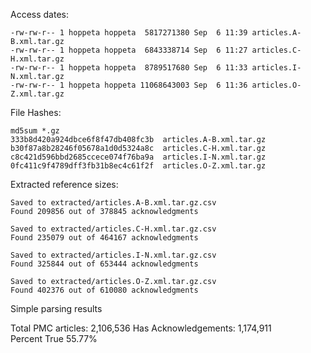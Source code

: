 Access dates:

```
-rw-rw-r-- 1 hoppeta hoppeta  5817271380 Sep  6 11:39 articles.A-B.xml.tar.gz
-rw-rw-r-- 1 hoppeta hoppeta  6843338714 Sep  6 11:27 articles.C-H.xml.tar.gz
-rw-rw-r-- 1 hoppeta hoppeta  8789517680 Sep  6 11:33 articles.I-N.xml.tar.gz
-rw-rw-r-- 1 hoppeta hoppeta 11068643003 Sep  6 11:36 articles.O-Z.xml.tar.gz
```

File Hashes:

```
md5sum *.gz
333b8d420a924dbce6f8f47db408fc3b  articles.A-B.xml.tar.gz
b30f87a8b28246f05678a1d0d5324a8c  articles.C-H.xml.tar.gz
c8c421d596bbd2685ccece074f76ba9a  articles.I-N.xml.tar.gz
0fc411c9f4789dff3fb31b8ec4c61f2f  articles.O-Z.xml.tar.gz
```

Extracted reference sizes:

```
Saved to extracted/articles.A-B.xml.tar.gz.csv
Found 209856 out of 378845 acknowledgments

Saved to extracted/articles.C-H.xml.tar.gz.csv
Found 235079 out of 464167 acknowledgments

Saved to extracted/articles.I-N.xml.tar.gz.csv
Found 325844 out of 653444 acknowledgments

Saved to extracted/articles.O-Z.xml.tar.gz.csv
Found 402376 out of 610080 acknowledgments
```

Simple parsing results

Total PMC articles: 2,106,536
Has Acknowledgements: 1,174,911    
Percent True    55.77%
